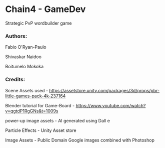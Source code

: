 # Chain4 - GameDev
 Strategic PvP wordbuilder game

 ### Authors: 
 Fabio O'Ryan-Paulo
 
 Shivaskar Naidoo
 
 Boitumelo Mokoka 



### Credits:

Scene Assets used - https://assetstore.unity.com/packages/3d/props/pbr-little-games-pack-4k-237164 

Blender tutorial for Game-Board - https://www.youtube.com/watch?v=qgtdP1RgGNs&t=1009s

power-up image assets - AI generated using Dall e

Particle Effects - Unity Asset store 

Image Assets - Public Domain Google images combined with Photoshop

